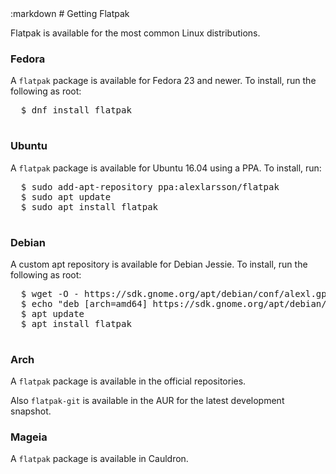 <section class=""><div class="container"><div class="row"><div class="col-lg-10 col-lg-offset-1">
:markdown
  # Getting Flatpak

  Flatpak is available for the most common Linux distributions.

  ### Fedora

  A `flatpak` package is available for Fedora 23 and newer. To install, run the following as root:

  <pre>
  <span class="unselectable">$ </span>dnf install flatpak
  </pre>

  ### Ubuntu

  A `flatpak` package is available for Ubuntu 16.04 using a PPA. To install, run:

  <pre>
  <span class="unselectable">$ </span>sudo add-apt-repository ppa:alexlarsson/flatpak
  <span class="unselectable">$ </span>sudo apt update
  <span class="unselectable">$ </span>sudo apt install flatpak
  </pre>

  ### Debian

  A custom apt repository is available for Debian Jessie. To install, run the following as root:

  <pre>
  <span class="unselectable">$ </span>wget -O - https://sdk.gnome.org/apt/debian/conf/alexl.gpg.key|apt-key add -
  <span class="unselectable">$ </span>echo "deb [arch=amd64] https://sdk.gnome.org/apt/debian/ jessie main" > /etc/apt/sources.list.d/flatpak.list
  <span class="unselectable">$ </span>apt update
  <span class="unselectable">$ </span>apt install flatpak
  </pre>

  ### Arch

  A `flatpak` package is available in the official repositories.
  
  Also `flatpak-git` is available in the AUR for the latest development snapshot.

  ### Mageia

  A `flatpak` package is available in Cauldron.

</div></div></div></section>

